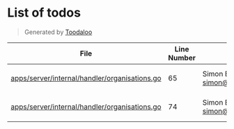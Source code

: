 # List of todos

> Generated by [Toodaloo](https://toodaloo.dev)

| File | Line Number | Author | Message |
| --- | --- | --- | --- |
| [apps/server/internal/handler/organisations.go](apps/server/internal/handler/organisations.go#L65) | 65 | Simon Emms <simon@simonemms.com> | ensure correct role |
| [apps/server/internal/handler/organisations.go](apps/server/internal/handler/organisations.go#L74) | 74 | Simon Emms <simon@simonemms.com> | ensure correct role |
